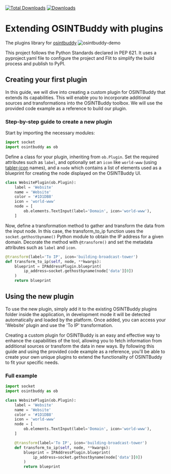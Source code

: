 [![Total Downloads](https://static.pepy.tech/badge/osintbuddy)](https://pepy.tech/project/osintbuddy)
[![Downloads](https://static.pepy.tech/badge/osintbuddy/week)](https://pepy.tech/project/osintbuddy)

# Extending OSINTBuddy with plugins

The plugins library for [osintbuddy](https://github.com/jerlendds/osintbuddy)
![osintbuddy-demo](https://github.com/jerlendds/osintbuddy/assets/29207058/c01357a9-9e55-44e3-9734-c84130bd110b)

This project follows the Python Standards declared in PEP 621. It uses a pyproject.yaml file to configure the project and Flit to simplify the build process and publish to PyPI.


## Creating your first plugin

In this guide, we will dive into creating a custom plugin for OSINTBuddy that extends its capabilities. This will enable you to incorporate additional sources and transformations into the OSINTBuddy toolbox. We will use the provided code example as a reference to build our plugin.

### Step-by-step guide to create a new plugin

Start by importing the necessary modules:

```py
import socket
import osintbuddy as ob
```

Define a class for your plugin, inheriting from `ob.Plugin`. Set the required attributes such as `label`, and optionally set an `icon` like `world-www` (using [tabler-icon](https://tabler-icons.io/) names), and a `node` which contains a list of elements used as a blueprint for creating the node displayed on the OSINTBuddy UI.

```py
class WebsitePlugin(ob.Plugin):
    label = 'Website'
    name = 'Website'
    color = '#1D1DB8'
    icon = 'world-www'
    node = [
        ob.elements.TextInput(label='Domain', icon='world-www'),
    ]
```

Now, define a transformation method to gather and transform the data from the input node. In this case, the transform_to_ip function uses the `socket.gethostbyname()` Python module to obtain the IP address for a given domain. Decorate the method with `@transform()` and set the metadata attributes such as `label` and `icon`.

```py
@transform(label='To IP', icon='building-broadcast-tower')
def transform_to_ip(self, node, **kwargs):
    blueprint = IPAddressPlugin.blueprint(
        ip_address=socket.gethostbyname(node['data'][0])
    )
    return blueprint
```
## Using the new plugin

To use the new plugin, simply add it to the existing OSINTBuddy plugins folder inside the application, in development mode it will be detected automatically and loaded by the platform. Once added, you can access your 'Website' plugin and use the 'To IP' transformation.

Creating a custom plugin for OSINTBuddy is an easy and effective way to enhance the capabilities of the tool, allowing you to fetch information from additional sources or transform the data in new ways. By following this guide and using the provided code example as a reference, you'll be able to create your own unique plugins to extend the functionality of OSINTBuddy to fit your specific needs.


### Full example

```py
import socket
import osintbuddy as ob

class WebsitePlugin(ob.Plugin):
    label = 'Website'
    name = 'Website'
    color = '#1D1DB8'
    icon = 'world-www'
    node = [
        ob.elements.TextInput(label='Domain', icon='world-www'),
    ]

    @transform(label='To IP', icon='building-broadcast-tower')
    def transform_to_ip(self, node, **kwargs):
        blueprint = IPAddressPlugin.blueprint(
            ip_address=socket.gethostbyname(node['data'][0])
        )
        return blueprint
```

